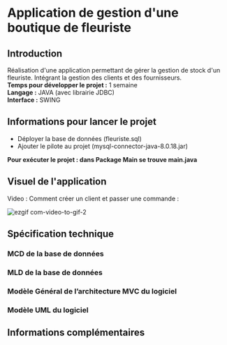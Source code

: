 
<h1>Application de gestion d'une boutique de fleuriste</h1>
<h2>Introduction</h2>
<p>
Réalisation d'une application permettant de gérer la gestion de stock d'un fleuriste. Intégrant la gestion des clients et des fournisseurs.<br /> 
<strong>Temps pour développer le projet :</strong> 1 semaine <br />
<strong>Langage :</strong> JAVA (avec librairie JDBC) <br />
<strong>Interface :</strong> SWING <br />
</p>

<h2>Informations pour lancer le projet</h2>
<p>
<ul>
<li>Déployer la base de données (fleuriste.sql)</li>     
<li>Ajouter le pilote au projet (mysql-connector-java-8.0.18.jar)</li>
</ul>
<strong>Pour exécuter le projet : dans Package Main se trouve main.java </strong>
</p>
<h2>Visuel de l'application</h2>
Video : Comment créer un client et passer une commande : 

![ezgif com-video-to-gif-2](https://user-images.githubusercontent.com/57462792/70751951-e624dd00-1d31-11ea-9c67-1090d614b537.gif) 

<h2>Spécification technique</h2>
<h3>MCD de la base de données</h3>
<h3>MLD de la base de données</h3>
<h3>Modèle Général de l’architecture MVC du logiciel</h3>
<h3>Modèle UML du logiciel</h3>
<h2>Informations complémentaires</h2>
